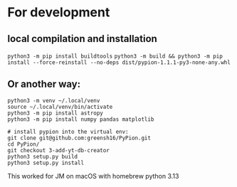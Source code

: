 

# For development

## local compilation and installation

`python3 -m pip install buildtools`
`python3 -m build && python3 -m pip install --force-reinstall --no-deps dist/pypion-1.1.1-py3-none-any.whl`


## Or another way:

```
python3 -m venv ~/.local/venv
source ~/.local/venv/bin/activate
python3 -m pip install astropy
python3 -m pip install numpy pandas matplotlib 

# install pypion into the virtual env:
git clone git@github.com:greensh16/PyPion.git 
cd PyPion/
git checkout 3-add-yt-db-creator
python3 setup.py build
python3 setup.py install
```

This worked for JM on macOS with homebrew python 3.13


